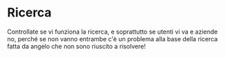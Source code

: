 # Ricerca
Controllate se vi funziona la ricerca, e soprattutto se utenti vi va e aziende no, perché se non vanno entrambe c'è un problema alla base della ricerca fatta da angelo che non sono riuscito a risolvere!
